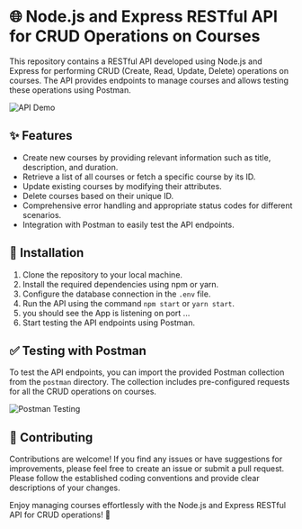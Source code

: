 # 🌐 Node.js and Express RESTful API for CRUD Operations on Courses

This repository contains a RESTful API developed using Node.js and Express for performing CRUD (Create, Read, Update, Delete) operations on courses. The API provides endpoints to manage courses and allows testing these operations using Postman. 

![API Demo](./docs/api-demo.png)

## ✨ Features

- Create new courses by providing relevant information such as title, description, and duration.
- Retrieve a list of all courses or fetch a specific course by its ID.
- Update existing courses by modifying their attributes.
- Delete courses based on their unique ID.
- Comprehensive error handling and appropriate status codes for different scenarios.
- Integration with Postman to easily test the API endpoints.

## 🚀 Installation

1. Clone the repository to your local machine.
2. Install the required dependencies using npm or yarn.
3. Configure the database connection in the `.env` file.
4. Run the API using the command `npm start` or `yarn start`.
5. you should see the App is listening on port ...
6. Start testing the API endpoints using Postman.


## ✅ Testing with Postman

To test the API endpoints, you can import the provided Postman collection from the `postman` directory. The collection includes pre-configured requests for all the CRUD operations on courses.

![Postman Testing](./docs/postman-testing.png)

## 🤝 Contributing

Contributions are welcome! If you find any issues or have suggestions for improvements, please feel free to create an issue or submit a pull request. Please follow the established coding conventions and provide clear descriptions of your changes.


Enjoy managing courses effortlessly with the Node.js and Express RESTful API for CRUD operations! 🎉

